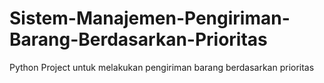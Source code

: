 # Sistem-Manajemen-Pengiriman-Barang-Berdasarkan-Prioritas
Python Project untuk melakukan pengiriman barang berdasarkan prioritas
